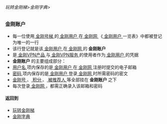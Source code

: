 ###### 玩转金刚梯>金刚字典>

### 金刚账户
- 每一位使用[ 金刚号梯 ](https://github.com/a2zitpro/web/blob/master/LadderFree/kkDictionary/KKLadderKKID.md)的[ 金刚用户 ](https://github.com/a2zitpro/web/blob/master/LadderFree/kkDictionary/KKUser.md)在[ 金刚网 ](https://github.com/a2zitpro/web/blob/master/LadderFree/kkDictionary/KKSiteZh.md)《[ 金刚用户 ](https://github.com/a2zitpro/web/blob/master/LadderFree/kkDictionary/KKUser.md)一览表》中都被登记为唯一的一行
- 该行登记就是该[ 金刚用户 ](https://github.com/a2zitpro/web/blob/master/LadderFree/kkDictionary/KKUser.md)在[ 金刚网 ](https://github.com/a2zitpro/web/blob/master/LadderFree/kkDictionary/KKSiteZh.md)的<strong> 金刚账户 </strong>
- 是[ 金刚VPN产品 ](https://github.com/a2zitpro/web/blob/master/LadderFree/kkDictionary/KKLadder.md)与[ 金刚VPN服务 ](https://github.com/a2zitpro/web/blob/master/LadderFree/kkDictionary/KKServices.md)的使用者作为[ 金刚用户 ](https://github.com/a2zitpro/web/blob/master/LadderFree/kkDictionary/KKUser.md)的凭据
-  <strong> 金刚账户 </strong >的主要组成部分：
  - [ 用户名 ]()项内保存的是[ 金刚用户 ](https://github.com/a2zitpro/web/blob/master/LadderFree/kkDictionary/KKUser.md)在[ 金刚网 ](https://github.com/a2zitpro/web/blob/master/LadderFree/kkDictionary/KKSiteZh.md)注册时提交的电子邮箱
  - [ 密码 ]()项内保存的是[ 金刚用户 ](https://github.com/a2zitpro/web/blob/master/LadderFree/kkDictionary/KKUser.md)登录[ 金刚网 ](https://github.com/a2zitpro/web/blob/master/LadderFree/kkDictionary/KKSiteZh.md)时所需密码的密文
  - [ 金刚号 ]()、[ 积分 ]()、[ 被推荐人 ]()等全部挂在<strong> 金刚账户 </strong>之下
- 每次登录[ 金刚网 ](https://github.com/a2zitpro/web/blob/master/LadderFree/kkDictionary/KKSiteZh.md)，都需正确录入该邮箱和密码

#### 返回到
- [玩转金刚梯](https://github.com/a2zitpro/web/blob/master/LadderFree/A.md)
- [金刚字典](https://github.com/a2zitpro/web/blob/master/LadderFree/kkDictionary/KKDictionary.md)

